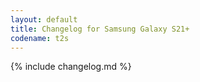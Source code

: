 ```yaml
---
layout: default
title: Changelog for Samsung Galaxy S21+
codename: t2s
---
```


{% include changelog.md %}